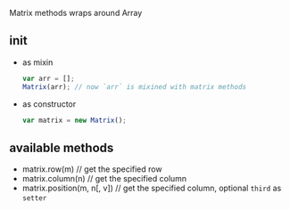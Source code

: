 Matrix methods wraps around Array

## init
* as mixin
    ```javascript
    var arr = [];
    Matrix(arr); // now `arr` is mixined with matrix methods
    ```
* as constructor
    ```javascript
    var matrix = new Matrix();
    ```

## available methods

* matrix.row(m) // get the specified row
* matrix.column(n) // get the specified column
* matrix.position(m, n[, v]) // get the specified column, optional `third` as `setter`
